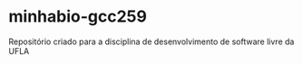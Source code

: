 # minhabio-gcc259
Repositório criado para a disciplina de desenvolvimento de software livre da UFLA

